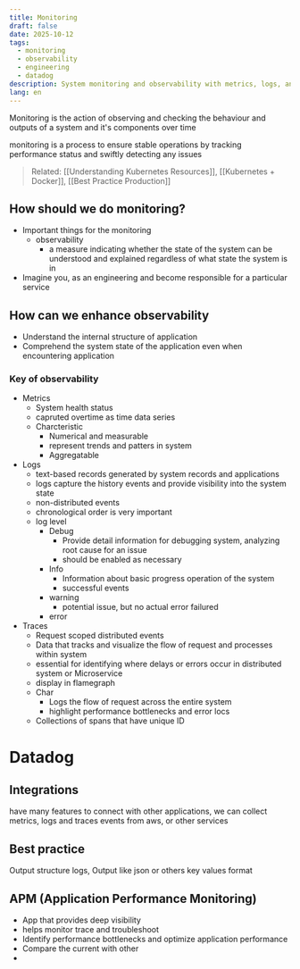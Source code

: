 ```yaml
---
title: Monitoring
draft: false
date: 2025-10-12
tags:
  - monitoring
  - observability
  - engineering
  - datadog
description: System monitoring and observability with metrics, logs, and traces
lang: en
---
```


Monitoring is the action of observing and checking the behaviour and outputs of a system and it's components over time

monitoring is a process to ensure stable operations by tracking performance status and swiftly detecting any issues

> Related: [[Understanding Kubernetes Resources]], [[Kubernetes + Docker]], [[Best Practice Production]]

## How should we do monitoring?

- Important things for the monitoring
 	- observability
  		- a measure indicating whether the state of the system can be understood and explained regardless of what state the system is in
- Imagine you, as an engineering and become responsible for a particular service

## How can we enhance observability

- Understand the internal structure of application
- Comprehend the system state of the application even when encountering application

### Key of observability

- Metrics
 	- System health status
 	- capruted overtime as time data series
 	- Charcteristic
  		- Numerical and measurable
  		- represent trends and patters in system
  		- Aggregatable
- Logs
 	- text-based records generated by system records and applications
 	- logs capture the history events and provide visibility into the system state
 	- non-distributed events
 	- chronological order is very important
 	- log level
  		- Debug
   			- Provide detail information for debugging system, analyzing root cause for an issue
   			- should be enabled as necessary
  		- Info
   			- Information about basic progress operation of the system
   			- successful events
  		- warning
   			- potential issue, but no actual error failured
  		- error
- Traces
 	- Request scoped distributed events
 	- Data that tracks and visualize the flow of request and processes within system
 	- essential for identifying where delays or errors occur in distributed system or Microservice
 	- display in flamegraph
 	- Char
  		- Logs the flow of request across the entire system
  		- highlight performance bottlenecks and error locs
 	- Collections of spans that have unique ID

# Datadog

## Integrations

have many features to connect with other applications, we can collect metrics, logs and traces events from aws, or other services

## Best practice

 Output structure logs, Output like json or others key values format

## APM (Application Performance Monitoring)

- App that provides deep visibility
- helps monitor trace and troubleshoot
- Identify performance bottlenecks and optimize application performance
- Compare the current with other
-

